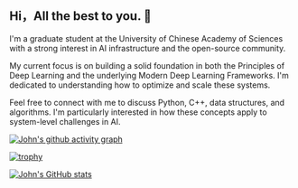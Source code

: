 ## Hi，All the best to you. 👋

I'm a graduate student at the University of Chinese Academy of Sciences with a strong interest in AI infrastructure and the open-source community.

My current focus is on building a solid foundation in both the Principles of Deep Learning and the underlying Modern Deep Learning Frameworks. I'm dedicated to understanding how to optimize and scale these systems.

Feel free to connect with me to discuss Python, C++, data structures, and algorithms. I'm particularly interested in how these concepts apply to system-level challenges in AI.

[![John's github activity graph](https://github-readme-activity-graph.vercel.app/graph?username=junhaoguo809-crypto&theme=dracula)](https://github.com/ashutosh00710/github-readme-activity-graph)

[![trophy](https://github-profile-trophy.vercel.app/?username=junhaoguo809-crypto)](https://github.com/ryo-ma/github-profile-trophy)

[![John's GitHub stats](https://github-readme-stats.vercel.app/api?username=junhaoguo809-crypto)](https://github.com/anuraghazra/github-readme-stats)

<!--
**junhaoguo809-crypto/junhaoguo809-crypto** is a ✨ _special_ ✨ repository because its `README.md` (this file) appears on your GitHub profile.

Here are some ideas to get you started:

- 🔭 I’m currently working on ...
- 🌱 I’m currently learning ...
- 👯 I’m looking to collaborate on ...
- 🤔 I’m looking for help with ...
- 💬 Ask me about ...
- 📫 How to reach me: ...
- 😄 Pronouns: ...
- ⚡ Fun fact: ...
-->

